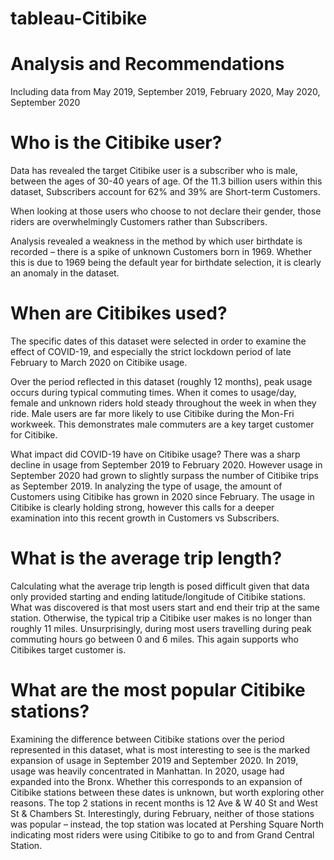 # tableau-Citibike

# Analysis and Recommendations
Including data from May 2019, September 2019, February 2020, May 2020, September 2020

# Who is the Citibike user?

Data has revealed the target Citibike user is a subscriber who is male, between the ages of 30-40 years of age. Of the 11.3 billion users within this dataset, Subscribers account for 62% and 39% are Short-term Customers. 

When looking at those users who choose to not declare their gender, those riders are overwhelmingly Customers rather than Subscribers.

Analysis revealed a weakness in the method by which user birthdate is recorded – there is a spike of unknown Customers born in 1969. Whether this is due to 1969 being the default year for birthdate selection, it is clearly an anomaly in the dataset. 


# When are Citibikes used?

The specific dates of this dataset were selected in order to examine the effect of COVID-19, and especially the strict lockdown period of late February to March 2020 on Citibike usage. 

Over the period reflected in this dataset (roughly 12 months), peak usage occurs during typical commuting times. When it comes to usage/day, female and unknown riders hold steady throughout the week in when they ride. Male users are far more likely to use Citibike during the Mon-Fri workweek. This demonstrates male commuters are a key target customer for Citibike. 

What impact did COVID-19 have on Citibike usage? There was a sharp decline in usage from September 2019 to February 2020. However usage in September 2020 had grown to slightly surpass the number of Citibike trips as September 2019. In analyzing the type of usage, the amount of Customers using Citibike has grown in 2020 since February. The usage in Citibike is clearly holding strong, however this calls for a deeper examination into this recent growth in Customers vs Subscribers. 


# What is the average trip length?
 
Calculating what the average trip length is posed difficult given that data only provided starting and ending latitude/longitude of Citibike stations. What was discovered is that most users start and end their trip at the same station. Otherwise, the typical trip a Citibike user makes is no longer than roughly 11 miles. Unsurprisingly, during most users travelling during peak commuting hours go between 0 and 6 miles. This again supports who Citibikes target customer is. 


# What are the most popular Citibike stations?

Examining the difference between Citibike stations over the period represented in this dataset, what is most interesting to see is the marked expansion of usage in September 2019 and September 2020. In 2019, usage was heavily concentrated in Manhattan. In 2020, usage had expanded into the Bronx. Whether this corresponds to an expansion of Citibike stations between these dates is unknown, but worth exploring other reasons. The top 2 stations in recent months is 12 Ave & W 40 St and West St & Chambers St. Interestingly, during February, neither of those stations was popular – instead, the top station was located at Pershing Square North indicating most riders were using Citibike to go to and from Grand Central Station. 
